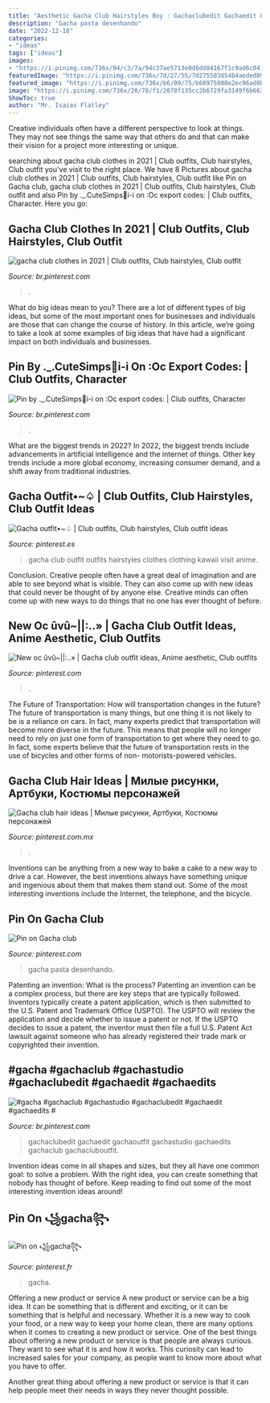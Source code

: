 ```yaml
---
title: "Aesthetic Gacha Club Hairstyles Boy : Gachaclubedit Gachaedit Gachaoutfit Gachastudio Gachaedits Gachaclub Gachacluboutfit"
description: "Gacha pasta desenhando"
date: "2022-12-18"
categories:
- "ideas"
tags: ["ideas"]
images:
- "https://i.pinimg.com/736x/94/c3/7a/94c37ae5713e0d6dd84167f1c9ad6c04.jpg"
featuredImage: "https://i.pinimg.com/736x/7d/27/55/7d275503854b4aeded8952d50e355ad6.jpg"
featured_image: "https://i.pinimg.com/736x/b6/09/75/b60975008e2ec96ad0bfd78f5c613470.jpg"
image: "https://i.pinimg.com/736x/20/78/f1/2078f135cc2b6729fa3149f6b663c191.jpg"
ShowToc: true
author: "Mr. Isaias Flatley"
---
```



Creative individuals often have a different perspective to look at things. They may not see things the same way that others do and that can make their vision for a project more interesting or unique.

	

		
searching about gacha club clothes in 2021 | Club outfits, Club hairstyles, Club outfit you've visit to the right place. We have 8 Pictures about gacha club clothes in 2021 | Club outfits, Club hairstyles, Club outfit like Pin on Gacha club, gacha club clothes in 2021 | Club outfits, Club hairstyles, Club outfit and also Pin by ._.CuteSimps🤧i-i on :Oc export codes: | Club outfits, Character. Here you go:
		
    
## Gacha Club Clothes In 2021 | Club Outfits, Club Hairstyles, Club Outfit

<img loading=lazy src="https://i.pinimg.com/736x/b6/fd/32/b6fd32822d93fa7d6bcbc011c9baa5cb.jpg" onerror="this.onerror=null;this.src='https://tse1.mm.bing.net/th?id=OIP.-60KfN0ZIKCXyR_oOqv_pQHaHa&amp;pid=15.1';" alt="gacha club clothes in 2021 | Club outfits, Club hairstyles, Club outfit">

_Source: br.pinterest.com_

>. 

	

What do big ideas mean to you?
There are a lot of different types of big ideas, but some of the most important ones for businesses and individuals are those that can change the course of history. In this article, we’re going to take a look at some examples of big ideas that have had a significant impact on both individuals and businesses.

    
## Pin By ._.CuteSimps🤧i-i On :Oc Export Codes: | Club Outfits, Character

<img loading=lazy src="https://i.pinimg.com/736x/90/fc/56/90fc56127434db06fee325750913b023.jpg" onerror="this.onerror=null;this.src='https://tse1.mm.bing.net/th?id=OIP.YQRM1qW6MYzGn9xekBUrVwHaEi&amp;pid=15.1';" alt="Pin by ._.CuteSimps🤧i-i on :Oc export codes: | Club outfits, Character">

_Source: br.pinterest.com_

>. 

	

What are the biggest trends in 2022?
In 2022, the biggest trends include advancements in artificial intelligence and the internet of things. Other key trends include a more global economy, increasing consumer demand, and a shift away from traditional industries.

    
## Gacha Outfit•~♤ | Club Outfits, Club Hairstyles, Club Outfit Ideas

<img loading=lazy src="https://i.pinimg.com/736x/1e/fb/93/1efb932edfdd4551126362d88bb42491.jpg" onerror="this.onerror=null;this.src='https://tse1.mm.bing.net/th?id=OIP.93yxv6rBqcsQSfwx8McvWQHaHd&amp;pid=15.1';" alt="Gacha outfit•~♤ | Club outfits, Club hairstyles, Club outfit ideas">

_Source: pinterest.es_

>gacha club outfit outfits hairstyles clothes clothing kawaii visit anime. 

	

Conclusion.
Creative people often have a great deal of imagination and are able to see beyond what is visible. They can also come up with new ideas that could never be thought of by anyone else. Creative minds can often come up with new ways to do things that no one has ever thought of before.

    
## New Oc ûvû~||:..» | Gacha Club Outfit Ideas, Anime Aesthetic, Club Outfits

<img loading=lazy src="https://i.pinimg.com/736x/94/c3/7a/94c37ae5713e0d6dd84167f1c9ad6c04.jpg" onerror="this.onerror=null;this.src='https://tse3.mm.bing.net/th?id=OIP.Hsde1qm4IK0x0LbEj6noegHaKW&amp;pid=15.1';" alt="New oc ûvû~||:..» | Gacha club outfit ideas, Anime aesthetic, Club outfits">

_Source: pinterest.com_

>. 

	

The Future of Transportation: How will transportation changes in the future?
The future of transportation is many things, but one thing it is not likely to be is a reliance on cars. In fact, many experts predict that transportation will become more diverse in the future. This means that people will no longer need to rely on just one form of transportation to get where they need to go. In fact, some experts believe that the future of transportation rests in the use of bicycles and other forms of non- motorists-powered vehicles.

    
## Gacha Club Hair Ideas | Милые рисунки, Артбуки, Костюмы персонажей

<img loading=lazy src="https://i.pinimg.com/736x/33/59/d7/3359d795235990b35cdf76d27e4c8e35.jpg" onerror="this.onerror=null;this.src='https://tse2.mm.bing.net/th?id=OIP.xz6o1k07d481xM5B814RdgHaE2&amp;pid=15.1';" alt="Gacha club hair ideas | Милые рисунки, Артбуки, Костюмы персонажей">

_Source: pinterest.com.mx_

>. 

	

Inventions can be anything from a new way to bake a cake to a new way to drive a car. However, the best inventions always have something unique and ingenious about them that makes them stand out. Some of the most interesting inventions include the Internet, the telephone, and the bicycle.

    
## Pin On Gacha Club

<img loading=lazy src="https://i.pinimg.com/736x/7d/27/55/7d275503854b4aeded8952d50e355ad6.jpg" onerror="this.onerror=null;this.src='https://tse4.mm.bing.net/th?id=OIP.HcF_QRSClCLenba7ja3biwHaHi&amp;pid=15.1';" alt="Pin on Gacha club">

_Source: pinterest.com_

>gacha pasta desenhando. 

	

Patenting an invention: What is the process?
Patenting an invention can be a complex process, but there are key steps that are typically followed. Inventors typically create a patent application, which is then submitted to the U.S. Patent and Trademark Office (USPTO). The USPTO will review the application and decide whether to issue a patent or not. If the USPTO decides to issue a patent, the inventor must then file a full U.S. Patent Act lawsuit against someone who has already registered their trade mark or copyrighted their invention.

    
## #gacha #gachaclub #gachastudio #gachaclubedit #gachaedit #gachaedits #

<img loading=lazy src="https://i.pinimg.com/736x/b6/09/75/b60975008e2ec96ad0bfd78f5c613470.jpg" onerror="this.onerror=null;this.src='https://tse1.mm.bing.net/th?id=OIP.l5qom2SDPZVAeoLyIWXt9gHaHc&amp;pid=15.1';" alt="#gacha #gachaclub #gachastudio #gachaclubedit #gachaedit #gachaedits #">

_Source: br.pinterest.com_

>gachaclubedit gachaedit gachaoutfit gachastudio gachaedits gachaclub gachacluboutfit. 

	

Invention ideas come in all shapes and sizes, but they all have one common goal: to solve a problem. With the right idea, you can create something that nobody has thought of before. Keep reading to find out some of the most interesting invention ideas around!

    
## Pin On ꧁gacha꧂

<img loading=lazy src="https://i.pinimg.com/736x/20/78/f1/2078f135cc2b6729fa3149f6b663c191.jpg" onerror="this.onerror=null;this.src='https://tse2.mm.bing.net/th?id=OIP.4KH7EbWqb3VgGS5EvfcoPwHaIt&amp;pid=15.1';" alt="Pin on ꧁gacha꧂">

_Source: pinterest.fr_

>gacha. 

	

Offering a new product or service
A new product or service can be a big idea. It can be something that is different and exciting, or it can be something that is helpful and necessary. Whether it is a new way to cook your food, or a new way to keep your home clean, there are many options when it comes to creating a new product or service. 
One of the best things about offering a new product or service is that people are always curious. They want to see what it is and how it works. This curiosity can lead to increased sales for your company, as people want to know more about what you have to offer. 

Another great thing about offering a new product or service is that it can help people meet their needs in ways they never thought possible.


